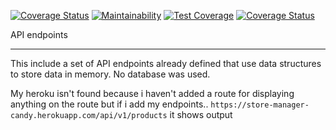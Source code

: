 [![Coverage Status](https://coveralls.io/repos/github/CandySusan/Store-Manager/badge.svg?branch=ft-addprouct-161313425)](https://coveralls.io/github/CandySusan/Store-Manager?branch=ft-addprouct-161313425)
[![Maintainability](https://api.codeclimate.com/v1/badges/481c31379b0b3a8b90df/maintainability)](https://codeclimate.com/github/CandySusan/Store-Manager/maintainability)
[![Test Coverage](https://api.codeclimate.com/v1/badges/481c31379b0b3a8b90df/test_coverage)](https://codeclimate.com/github/CandySusan/Store-Manager/test_coverage)
[![Coverage Status](https://coveralls.io/repos/github/CandySusan/Store-Manager/badge.svg?branch=master)](https://coveralls.io/github/CandySusan/Store-Manager?branch=master)

API endpoints
**************************************************

This include a set of API endpoints already defined that use data structures to store data in memory.
No database was used.

My heroku isn't found because i haven't added a route for displaying anything on the route but if i add my endpoints..
```https://store-manager-candy.herokuapp.com/api/v1/products```
it shows output 

